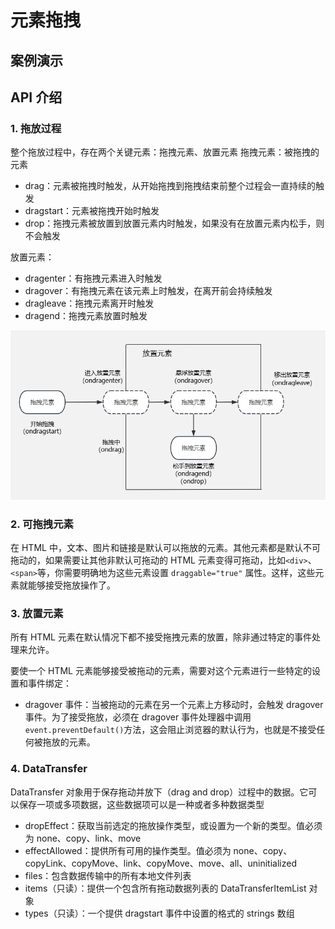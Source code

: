 <script setup>
import drag from './components/9.元素拖拽/drag.vue'
</script>

# 元素拖拽

## 案例演示

<drag />

## API 介绍

### 1. 拖放过程

整个拖放过程中，存在两个关键元素：拖拽元素、放置元素 拖拽元素：被拖拽的元素

- drag：元素被拖拽时触发，从开始拖拽到拖拽结束前整个过程会一直持续的触发
- dragstart：元素被拖拽开始时触发
- drop：拖拽元素被放置到放置元素内时触发，如果没有在放置元素内松手，则不会触发

放置元素：

- dragenter：有拖拽元素进入时触发
- dragover：有拖拽元素在该元素上时触发，在离开前会持续触发
- dragleave：拖拽元素离开时触发
- dragend：拖拽元素放置时触发

![drag](./images/9/drag.png)

### 2. 可拖拽元素

在 HTML 中，文本、图片和链接是默认可以拖放的元素。其他元素都是默认不可拖动的，如果需要让其他非默认可拖动的 HTML 元素变得可拖动，比如`<div>`、`<span>`等，你需要明确地为这些元素设置 `draggable="true"` 属性。这样，这些元素就能够接受拖放操作了。

### 3. 放置元素

所有 HTML 元素在默认情况下都不接受拖拽元素的放置，除非通过特定的事件处理来允许。

要使一个 HTML 元素能够接受被拖动的元素，需要对这个元素进行一些特定的设置和事件绑定：

- dragover 事件：当被拖动的元素在另一个元素上方移动时，会触发 dragover 事件。为了接受拖放，必须在 dragover 事件处理器中调用 `event.preventDefault()`方法，这会阻止浏览器的默认行为，也就是不接受任何被拖放的元素。

### 4. DataTransfer

DataTransfer 对象用于保存拖动并放下（drag and drop）过程中的数据。它可以保存一项或多项数据，这些数据项可以是一种或者多种数据类型

- dropEffect：获取当前选定的拖放操作类型，或设置为一个新的类型。值必须为 none、copy、link、move
- effectAllowed：提供所有可用的操作类型。值必须为 none、copy、copyLink、copyMove、link、copyMove、move、all、uninitialized
- files：包含数据传输中的所有本地文件列表
- items（只读）：提供一个包含所有拖动数据列表的 DataTransferItemList 对象
- types（只读）：一个提供 dragstart 事件中设置的格式的 strings 数组
